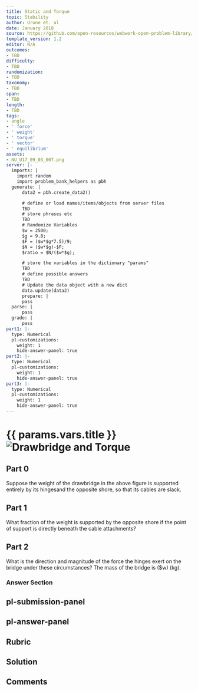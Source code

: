 ```yaml
---
title: Static and Torque
topic: Stability
author: Urone et. al
date: January 2018
source: https://github.com/open-resources/webwork-open-problem-library/tree/master/Contrib/BrockPhysics/College_Physics_Urone/9.Static_and_Torque/9-03.Stability/NU_U17_09_03_007.pg
template_version: 1.2
editor: N/A
outcomes:
- TBD
difficulty:
- TBD
randomization:
- TBD
taxonomy:
- TBD
span:
- TBD
length:
- TBD
tags:
- angle
- ' force'
- ' weight'
- ' torque'
- ' vector'
- ' equilibrium'
assets:
- NU_U17_09_03_007.png
server: |-
  imports: |
    import random
    import problem_bank_helpers as pbh
  generate: |
      data2 = pbh.create_data2()

      # define or load names/items/objects from server files
      TBD
      # store phrases etc
      TBD
      # Randomize Variables
      $w = 2500;
      $g = 9.8;
      $F = ($w*$g*7.5)/9;
      $N = ($w*$g)-$F;
      $ratio = $N/($w*$g);

      # store the variables in the dictionary "params"
      TBD
      # define possible answers
      TBD
      # Update the data object with a new dict
      data.update(data2)
      prepare: |
      pass
  parse: |
      pass
  grade: |
      pass
part1: |-
  type: Numerical
  pl-customizations:
    weight: 1
    hide-answer-panel: true
part2: |-
  type: Numerical
  pl-customizations:
    weight: 1
    hide-answer-panel: true
part3: |-
  type: Numerical
  pl-customizations:
    weight: 1
    hide-answer-panel: true
---
```


# {{ params.vars.title }}![Drawbridge and Torque](NU_U17_09_03_007.png)

## Part 0 
Suppose the weight of the drawbridge in the above figure is supported entirely by its hingesand the opposite shore, so that its cables are slack. 
## Part 1 
What fraction of the weight is supported by the opposite shore if the point of support is directly beneath the cable attachments? 
## Part 2 
What is the direction and magnitude of the force the hinges exert on the bridge under these circumstances? The mass of the bridge is ($w) (kg). 


### Answer Section 


## pl-submission-panel 


## pl-answer-panel 


## Rubric 


## Solution 


## Comments 


